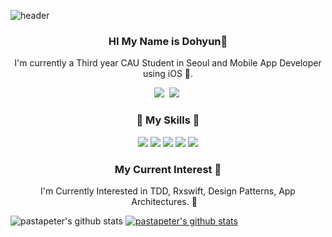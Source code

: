 ![header](https://capsule-render.vercel.app/api?type=Cylinder&color=gradient&height=200&section=header&text=Dohyun%20&fontSize=90)


<h3 align="center">HI My Name is Dohyun👋</h3>
<p align="center">
I'm currently a Third year CAU Student in Seoul and Mobile App Developer using iOS 🍎.
</p>  
<p align="center">
<a href="https://www.instagram.com/dhyunni_/"><img src="https://img.shields.io/badge/Instagram-E4405F?style=flat-square&logo=Instagram&logoColor=white&link=https://www.instagram.com/hye_inisfree/"/></a>&nbsp
<a href="mailto:a01054140593@gmail.com"><img src="https://img.shields.io/badge/Gmail-d14836?style=flat-square&logo=Gmail&logoColor=white&link=a01054140593@gmail.com"/></a>&nbsp
</p>


<h3 align="center">🔨 My Skills 🔨</h3>

<p align="center">
<img src="https://img.shields.io/badge/Swift-F05138?style=flat-square&logo=Swift&logoColor=white"/></a>
<img src="https://img.shields.io/badge/iOS-000000?style=flat-square&logo=iOS&logoColor=white"/></a>
<img src="https://img.shields.io/badge/ReactiveX-B7178C?style=flat-square&logo=ReactiveX&logoColor=white"/></a>
<img src="https://img.shields.io/badge/Firebase-FFCA28?style=flat-square&logo=FirebaseX&logoColor=white"/></a>
<img src="https://img.shields.io/badge/Figma-F24E1E?style=flat-square&logo=FigmaX&logoColor=white"/></a>
</p>

<h3 align="center">My Current Interest 🐤 </h3>

<p align="center">
I'm Currently Interested in TDD, Rxswift, Design Patterns, App Architectures. 🚀&nbsp&nbsp&nbsp
</p>


![pastapeter's github stats](https://github-readme-stats.vercel.app/api?username=pastapeter&show_icons=true)
[![pastapeter's github stats](https://github-readme-stats.vercel.app/api/top-langs/?username=pastapeter&show_icons=true&hide_border=true&title_color=004386&icon_color=004386&layout=compact)](https://github.com/pastapeter)

